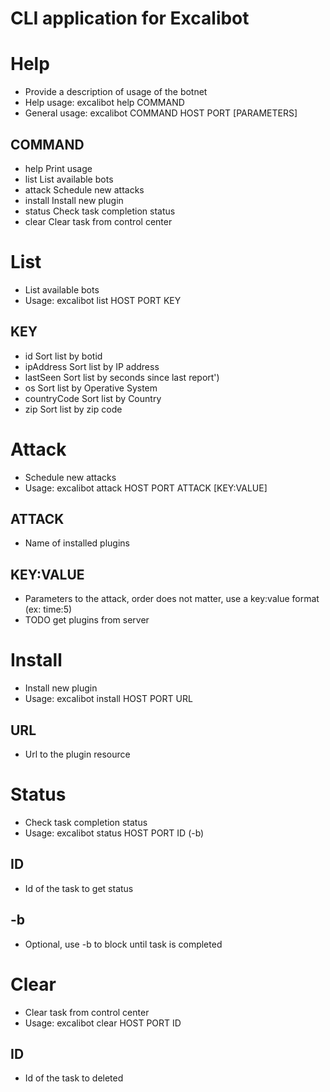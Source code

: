 # CLI application for Excalibot

# Help
- Provide a description of usage of the botnet
- Help usage: excalibot help COMMAND
- General usage: excalibot COMMAND HOST PORT [PARAMETERS]

## COMMAND
- help    Print usage
- list    List available bots
- attack  Schedule new attacks
- install Install new plugin
- status  Check task completion status
- clear   Clear task from control center


# List
- List available bots
- Usage: excalibot list HOST PORT KEY

## KEY
- id          Sort list by botid
- ipAddress   Sort list by IP address
- lastSeen    Sort list by seconds since last report')
- os          Sort list by Operative System
- countryCode Sort list by Country
- zip         Sort list by zip code


# Attack
- Schedule new attacks
- Usage: excalibot attack HOST PORT ATTACK [KEY:VALUE]

## ATTACK
- Name of installed plugins

## KEY:VALUE
- Parameters to the attack, order does not matter, use a key:value format (ex: time:5)
- TODO get plugins from server


# Install
- Install new plugin
- Usage: excalibot install HOST PORT URL

## URL
- Url to the plugin resource


# Status
- Check task completion status
- Usage: excalibot status HOST PORT ID (-b)

## ID
- Id of the task to get status

## -b
- Optional, use -b to block until task is completed


# Clear
- Clear task from control center
- Usage: excalibot clear HOST PORT ID

## ID
- Id of the task to deleted
